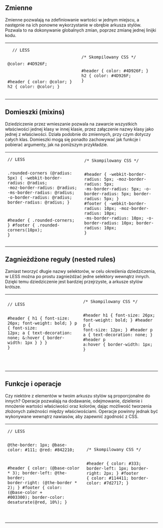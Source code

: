 Zmienne
---------

Zmienne pozwalają na zdefiniowanie wartości w jednym miejscu, a następnie na ich ponowne wykorzystanie w obrębie arkusza stylów. Pozwala to na dokonywanie globalnych zmian, poprzez zmianę jednej linijki kodu.

<table class="code-example" cellpadding="0">
  <tr><td>
  <pre class="less-example">
  <code>// LESS

@color: #4D926F;

#header {
  color: @color;
}
h2 {
  color: @color;
}</code></pre>
  </td><td>
  <pre class="css-output"><code>/* Skompilowany CSS */

#header {
  color: #4D926F;
}
h2 {
  color: #4D926F;
}</code></pre></td>
  </tr>
</table>

Domieszki (mixins)
------

Dziedziczenie przez wmieszanie pozwala na zawarcie wszystkich właściwości jednej klasy w innej klasie, przez załączenie nazwy klasy jako jednej z właściwości. Działa podobnie do zmiennych, przy czym dotyczy całych klas. Domieszki mogą się ponadto zachowywać jak funkcje i pobierać argumenty, jak na poniższym przykładzie.

<table class="code-example" cellpadding="0">
  <tr><td>
  <pre class="less-example"><code>// LESS

.rounded-corners (@radius: 5px) {
  -webkit-border-radius: @radius;
  -moz-border-radius: @radius;
  -ms-border-radius: @radius;
  -o-border-radius: @radius;
  border-radius: @radius;
}

#header {
  .rounded-corners;
}
#footer {
  .rounded-corners(10px);
}</code></pre></td>

<td>
  <pre class="css-output"><code>/* Skompilowany CSS */

#header {
  -webkit-border-radius: 5px;
  -moz-border-radius: 5px;
  -ms-border-radius: 5px;
  -o-border-radius: 5px;
  border-radius: 5px;
}
#footer {
  -webkit-border-radius: 10px;
  -moz-border-radius: 10px;
  -ms-border-radius: 10px;
  -o-border-radius: 10px;
  border-radius: 10px;
}</code></pre>
  </td></tr>
</table>

Zagnieżdżone reguły (nested rules)
------------

Zamiast tworzyć długie nazwy selektorów, w celu określenia dziedziczenia, w LESS można po prostu zagnieżdżać jedne selektory wewnątrz innych. Dzięki temu dziedziczenie jest bardziej przejrzyste, a arkusze stylów krótsze.

<table class="code-example" cellpadding="0">
  <tr><td>
  <pre class="less-example">
<code>// LESS

#header {
  h1 {
    font-size: 26px;
    font-weight: bold;
  }
  p { font-size: 12px;
    a { text-decoration: none;
      &:hover { border-width: 1px }
    }
  }
}

</code></pre></td>

<td>
  <pre class="css-output"><code>/* Skompilowany CSS */

#header h1 {
  font-size: 26px;
  font-weight: bold;
}
#header p {
  font-size: 12px;
}
#header p a {
  text-decoration: none;
}
#header p a:hover {
  border-width: 1px;
}

</code></pre>
  </td></tr>
</table>

Funkcje i operacje
----------------------

Czy niektóre z elementów w twoim arkuszu stylów są proporcjonalne do innych? Operacje pozwalają na dodawanie, odejmowanie, dzielenie i mnożenie wartości właściwości oraz kolorów, dając możliwość tworzenia złożonych zależności między właściwościami. Operacje powinny jednak być wykonywane wewnątrz nawiasów, aby zapewnić zgodność z CSS. 

<table class="code-example" cellpadding="0">
  <tr><td>
  <pre class="less-example">
<code>// LESS

@the-border: 1px;
@base-color: #111;
@red:        #842210;

#header {
  color: (@base-color * 3);
  border-left: @the-border;
  border-right: (@the-border * 2);
}
#footer {
  color: (@base-color + #003300);
  border-color: desaturate(@red, 10%);
}

</code></pre></td>

<td>
  <pre class="css-output"><code>/* Skompilowany CSS */

#header {
  color: #333;
  border-left: 1px;
  border-right: 2px;
}
#footer {
  color: #114411;
  border-color: #7d2717;
}

</code></pre>
  </td></tr>
</table>

